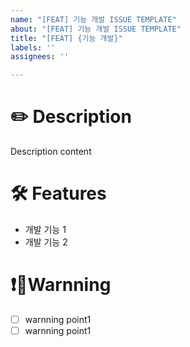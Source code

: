 ```yaml
---
name: "[FEAT] 기능 개발 ISSUE TEMPLATE"
about: "[FEAT] 기능 개발 ISSUE TEMPLATE"
title: "[FEAT] {기능 개발}"
labels: ''
assignees: ''

---
```


# ✏️ Description
Description content

# 🛠 Features
- 개발 기능 1
- 개발 기능 2

# ❗️Warnning
- [ ] warnning point1
- [ ] warnning point1
